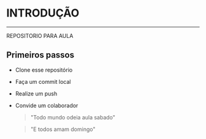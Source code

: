 # INTRODUÇÃO
---
REPOSITORIO PARA AULA
## Primeiros passos
- Clone esse repositório
- Faça um commit local
- Realize um push
- Convide um colaborador

  > "Todo mundo odeia aula sabado"

  > "E todos amam domingo"
